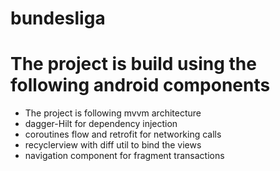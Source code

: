 # bundesliga

# The project is build using the following android components
* The project is following mvvm architecture
* dagger-Hilt for dependency injection
* coroutines flow and retrofit for networking calls
* recyclerview with diff util to bind the views
* navigation component for fragment transactions
